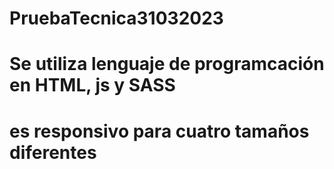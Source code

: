 # PruebaTecnica31032023
# Se utiliza lenguaje de programcación en HTML, js y SASS
# es responsivo para cuatro tamaños diferentes 
